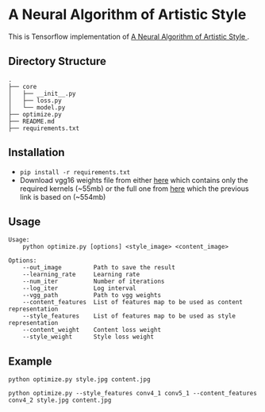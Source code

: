 # A Neural Algorithm of Artistic Style

This is Tensorflow implementation of [A Neural Algorithm of Artistic Style
](https://arxiv.org/abs/1508.06576).

## Directory Structure
```
.
├── core
│   ├── __init__.py
│   ├── loss.py
│   └── model.py
├── optimize.py
├── README.md
├── requirements.txt
```

## Installation
- `pip install -r requirements.txt`
- Download vgg16 weights file from either [here](https://drive.google.com/open?id=1vpyQ855RCRHkO-9oOlo4JLaccS8oguW0) which contains only the required kernels (~55mb) or the full one from [here](http://www.cs.toronto.edu/~frossard/post/vgg16/) which the previous link is based on (~554mb)

## Usage
    Usage:
        python optimize.py [options] <style_image> <content_image>
        
    Options:
        --out_image         Path to save the result
        --learning_rate     Learning rate
        --num_iter          Number of iterations
        --log_iter          Log interval
        --vgg_path          Path to vgg weights
        --content_features  List of features map to be used as content representation
        --style_features    List of features map to be used as style representation
        --content_weight    Content loss weight
        --style_weight      Style loss weight
        
## Example
    python optimize.py style.jpg content.jpg
    
    python optimize.py --style_features conv4_1 conv5_1 --content_features conv4_2 style.jpg content.jpg